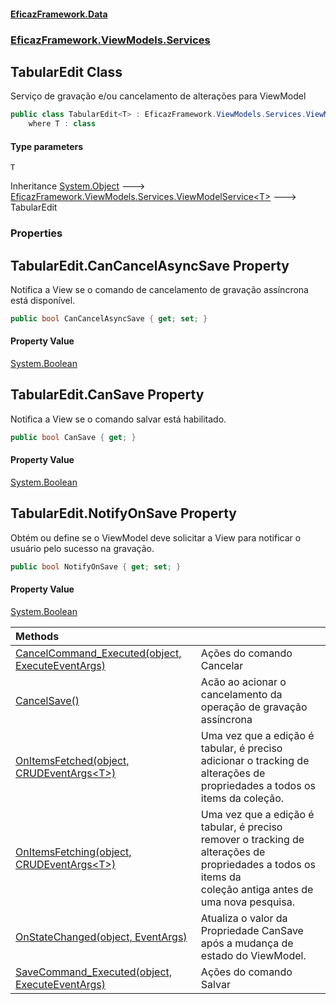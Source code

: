 #### [EficazFramework.Data](EficazFrameworkData.md 'EficazFramework Data')
### [EficazFramework.ViewModels.Services](EficazFrameworkData.md#EficazFramework.ViewModels.Services 'EficazFramework.ViewModels.Services')

## TabularEdit<T> Class

Serviço de gravação e/ou cancelamento de alterações para ViewModel

```csharp
public class TabularEdit<T> : EficazFramework.ViewModels.Services.ViewModelService<T>
    where T : class
```
#### Type parameters

<a name='EficazFramework.ViewModels.Services.TabularEdit_T_.T'></a>

`T`

Inheritance [System.Object](https://docs.microsoft.com/en-us/dotnet/api/System.Object 'System.Object') &#129106; [EficazFramework.ViewModels.Services.ViewModelService&lt;](EficazFramework.ViewModels.Services/ViewModelService_T_.md 'EficazFramework.ViewModels.Services.ViewModelService<T>')[T](EficazFramework.ViewModels.Services/TabularEdit_T_.md#EficazFramework.ViewModels.Services.TabularEdit_T_.T 'EficazFramework.ViewModels.Services.TabularEdit<T>.T')[&gt;](EficazFramework.ViewModels.Services/ViewModelService_T_.md 'EficazFramework.ViewModels.Services.ViewModelService<T>') &#129106; TabularEdit<T>
### Properties

<a name='EficazFramework.ViewModels.Services.TabularEdit_T_.CanCancelAsyncSave'></a>

## TabularEdit<T>.CanCancelAsyncSave Property

Notifica a View se o comando de cancelamento de gravação assíncrona está disponível.

```csharp
public bool CanCancelAsyncSave { get; set; }
```

#### Property Value
[System.Boolean](https://docs.microsoft.com/en-us/dotnet/api/System.Boolean 'System.Boolean')

<a name='EficazFramework.ViewModels.Services.TabularEdit_T_.CanSave'></a>

## TabularEdit<T>.CanSave Property

Notifica a View se o comando salvar está habilitado.

```csharp
public bool CanSave { get; }
```

#### Property Value
[System.Boolean](https://docs.microsoft.com/en-us/dotnet/api/System.Boolean 'System.Boolean')

<a name='EficazFramework.ViewModels.Services.TabularEdit_T_.NotifyOnSave'></a>

## TabularEdit<T>.NotifyOnSave Property

Obtém ou define se o ViewModel deve solicitar a View para notificar o usuário pelo sucesso na gravação.

```csharp
public bool NotifyOnSave { get; set; }
```

#### Property Value
[System.Boolean](https://docs.microsoft.com/en-us/dotnet/api/System.Boolean 'System.Boolean')

| Methods | |
| :--- | :--- |
| [CancelCommand_Executed(object, ExecuteEventArgs)](EficazFramework.ViewModels.Services/TabularEdit_T_/CancelCommand_Executed(object,ExecuteEventArgs).md 'EficazFramework.ViewModels.Services.TabularEdit<T>.CancelCommand_Executed(object, EficazFramework.Events.ExecuteEventArgs)') | Ações do comando Cancelar |
| [CancelSave()](EficazFramework.ViewModels.Services/TabularEdit_T_/CancelSave().md 'EficazFramework.ViewModels.Services.TabularEdit<T>.CancelSave()') | Acão ao acionar o cancelamento da operação de gravação assíncrona |
| [OnItemsFetched(object, CRUDEventArgs&lt;T&gt;)](EficazFramework.ViewModels.Services/TabularEdit_T_/OnItemsFetched(object,CRUDEventArgs_T_).md 'EficazFramework.ViewModels.Services.TabularEdit<T>.OnItemsFetched(object, EficazFramework.Events.CRUDEventArgs<T>)') | Uma vez que a edição é tabular, é preciso adicionar o tracking de alterações de propriedades a todos os items da coleção. |
| [OnItemsFetching(object, CRUDEventArgs&lt;T&gt;)](EficazFramework.ViewModels.Services/TabularEdit_T_/OnItemsFetching(object,CRUDEventArgs_T_).md 'EficazFramework.ViewModels.Services.TabularEdit<T>.OnItemsFetching(object, EficazFramework.Events.CRUDEventArgs<T>)') | Uma vez que a edição é tabular, é preciso remover o tracking de alterações de propriedades a todos os items da<br/>coleção antiga antes de uma nova pesquisa. |
| [OnStateChanged(object, EventArgs)](EficazFramework.ViewModels.Services/TabularEdit_T_/OnStateChanged(object,EventArgs).md 'EficazFramework.ViewModels.Services.TabularEdit<T>.OnStateChanged(object, System.EventArgs)') | Atualiza o valor da Propriedade CanSave após a mudança de estado do ViewModel. |
| [SaveCommand_Executed(object, ExecuteEventArgs)](EficazFramework.ViewModels.Services/TabularEdit_T_/SaveCommand_Executed(object,ExecuteEventArgs).md 'EficazFramework.ViewModels.Services.TabularEdit<T>.SaveCommand_Executed(object, EficazFramework.Events.ExecuteEventArgs)') | Ações do comando Salvar |
